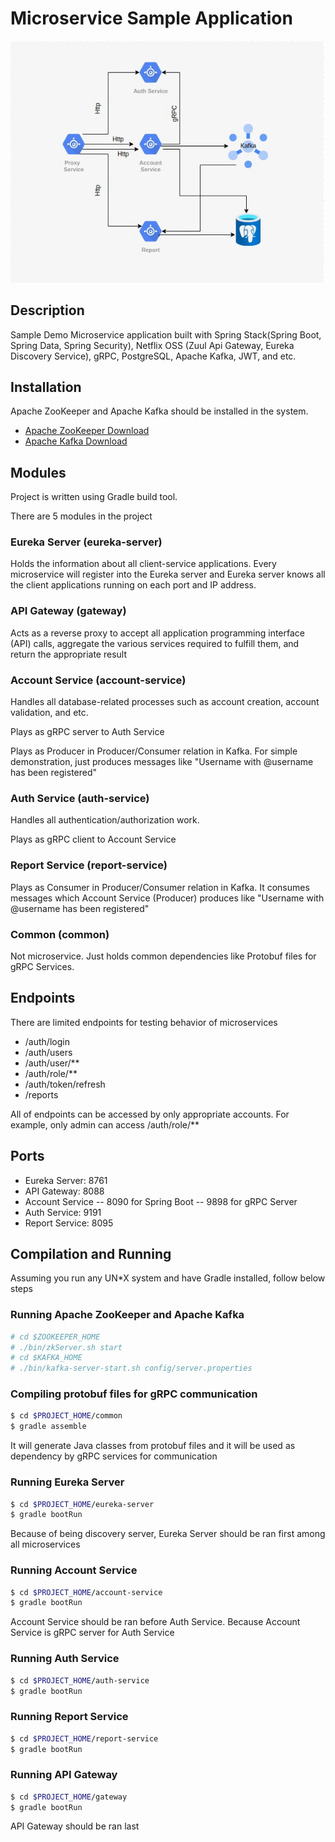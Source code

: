 # Microservice Sample Application

<img src="architecture.jpeg"/>

## Description
Sample Demo Microservice application built with Spring Stack(Spring Boot, Spring Data, Spring Security), Netflix OSS (Zuul Api Gateway, Eureka Discovery Service), gRPC, PostgreSQL, Apache Kafka, JWT, and etc.

## Installation
Apache ZooKeeper and Apache Kafka should be installed in the system.
- [Apache ZooKeeper Download](https://zookeeper.apache.org/releases.html)
- [Apache Kafka Download](https://kafka.apache.org/downloads)

## Modules
Project is written using Gradle build tool.

There are 5 modules in the project

### Eureka Server (eureka-server)
Holds the information about all client-service applications. Every microservice will register into the Eureka server and Eureka server knows all the client applications running on each port and IP address.

### API Gateway (gateway)
Acts as a reverse proxy to accept all application programming interface (API) calls, aggregate the various services required to fulfill them, and return the appropriate result

### Account Service (account-service)
Handles all database-related processes such as account creation, account validation, and etc. 

Plays as gRPC server to Auth Service

Plays as Producer in Producer/Consumer relation in Kafka. For simple demonstration, just produces messages like "Username with @username has been registered" 

### Auth Service (auth-service)
Handles all authentication/authorization work. 

Plays as gRPC client to Account Service

### Report Service (report-service)
Plays as Consumer in Producer/Consumer relation in Kafka. It consumes messages which Account Service (Producer) produces like "Username with @username has been registered"

### Common (common)
Not microservice. Just holds common dependencies like Protobuf files for gRPC Services.

## Endpoints
There are limited endpoints for testing behavior of microservices
- /auth/login
- /auth/users
- /auth/user/**
- /auth/role/**
- /auth/token/refresh
- /reports

All of endpoints can be accessed by only appropriate accounts. For example, only admin can access /auth/role/**

## Ports
- Eureka Server: 8761
- API Gateway: 8088
- Account Service 
  -- 8090 for Spring Boot
  -- 9898 for gRPC Server
- Auth Service: 9191
- Report Service: 8095

## Compilation and Running
Assuming you run any UN*X system and have Gradle installed, follow below steps
### Running Apache ZooKeeper and Apache Kafka
``` sh
# cd $ZOOKEEPER_HOME
# ./bin/zkServer.sh start
# cd $KAFKA_HOME
# ./bin/kafka-server-start.sh config/server.properties
```

### Compiling protobuf files for gRPC communication

``` sh
$ cd $PROJECT_HOME/common
$ gradle assemble
```

It will generate Java classes from protobuf files and it will be used as dependency by gRPC services for communication

### Running Eureka Server 
``` sh
$ cd $PROJECT_HOME/eureka-server
$ gradle bootRun
```

Because of being discovery server, Eureka Server should be ran first among all microservices

### Running Account Service
``` sh
$ cd $PROJECT_HOME/account-service
$ gradle bootRun
```

Account Service should be ran before Auth Service. Because Account Service is gRPC server for Auth Service

### Running Auth Service
``` sh
$ cd $PROJECT_HOME/auth-service
$ gradle bootRun
```

### Running Report Service
``` sh
$ cd $PROJECT_HOME/report-service
$ gradle bootRun
```

### Running API Gateway
``` sh
$ cd $PROJECT_HOME/gateway
$ gradle bootRun
```

API Gateway should be ran last
